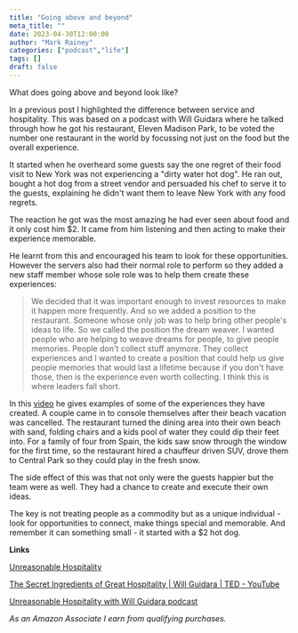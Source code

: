 ```yaml
---
title: "Going above and beyond"
meta_title: ""
date: 2023-04-30T12:00:00
author: "Mark Rainey"
categories: ["podcast","life"]
tags: []
draft: false
---
```


What does going above and beyond look like?


In a previous post I highlighted the difference between service and hospitality. This was based on a podcast with Will Guidara where he talked through how he got his restaurant, Eleven Madison Park, to be voted the number one restaurant in the world by focussing not just on the food but the overall experience.

It started when he overheard some guests say the one regret of their food visit to New York was not experiencing a "dirty water hot dog". He ran out, bought a hot dog from a street vendor and persuaded his chef to serve it to the guests, explaining he didn't want them to leave New York with any food regrets.

The reaction he got was the most amazing he had ever seen about food and it only cost him $2. It came from him listening and then acting to make their experience memorable.

He learnt from this and encouraged his team to look for these opportunities. However the servers also had their normal role to perform so they added a new staff member whose sole role was to help them create these experiences:

> We decided that it was important enough to invest resources to make it happen more frequently. And so we added a position to the restaurant. Someone whose only job was to help bring other people's ideas to life. So we called the position the dream weaver. I wanted people who are helping to weave dreams for people, to give people memories. People don't collect stuff anymore. They collect experiences and I wanted to create a position that could help us give people memories that would last a lifetime because if you don't have those, then is the experience even worth collecting. I think this is where leaders fall short.

In this [video](https://www.youtube.com/watch?v=bwcyXcOpWVs) he gives examples of some of the experiences they have created. A couple came in to console themselves after their beach vacation was cancelled. The restaurant turned the dining area into their own beach with sand, folding chairs and a kids pool of water they could dip their feet into. For a family of four from Spain, the kids saw snow through the window for the first time, so the restaurant hired a chauffeur driven SUV, drove them to Central Park so they could play in the fresh snow.

The side effect of this was that not only were the guests happier but the team were as well. They had a chance to create and execute their own ideas.

The key is not treating people as a commodity but as a unique individual - look for opportunities to connect, make things special and memorable. And remember it can something small - it started with a $2 hot dog.

__Links__

[Unreasonable Hospitality](https://amzn.to/45yfWiU) 

[The Secret Ingredients of Great Hospitality | Will Guidara | TED - YouTube](https://www.youtube.com/watch?v=bwcyXcOpWVs)

[Unreasonable Hospitality with Will Guidara podcast](https://simonsinek.com/podcast/episodes/unreasonable-hospitality-with-will-guidara/)

*As an Amazon Associate I earn from qualifying purchases.*

